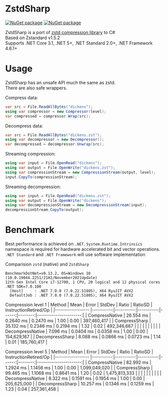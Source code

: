 # ZstdSharp

[![NuGet package](https://img.shields.io/nuget/v/ZstdSharp.Port.svg?logo=NuGet)](https://www.nuget.org/packages/ZstdSharp.Port)
[![NuGet package](https://img.shields.io/nuget/dt/ZstdSharp.Port?logo=NuGet)](https://www.nuget.org/packages/ZstdSharp.Port)

ZstdSharp is a port of [zstd compression library](https://github.com/facebook/zstd) to С#  
Based on Zstandard v1.5.2  
Supports .NET Core 3.1, .NET 5+, .NET Standard 2.0+, .NET Framework 4.6.1+

# Usage  

ZstdSharp has an unsafe API much the same as zstd.  
There are also safe wrappers.

Compress data:
```c#
var src = File.ReadAllBytes("dickens");
using var compressor = new Compressor(level);
var compressed = compressor.Wrap(src);
```

Decompress data:
```c#
var src = File.ReadAllBytes("dickens.zst");
using var decompressor = new Decompressor();
var decompressed = decompressor.Unwrap(src);
```

Streaming compression:
```c#
using var input = File.OpenRead("dickens");
using var output = File.OpenWrite("dickens.zst");
using var compressionStream = new CompressionStream(output, level);
input.CopyTo(compressionStream);
```

Streaming decompression:
```c#
using var input = File.OpenRead("dickens.zst");
using var output = File.OpenWrite("dickens");
using var decompressionStream = new DecompressionStream(input);
decompressionStream.CopyTo(output);
```


# Benchmark

Best performance is achieved on `.NET`. `System.Runtime.Intrinsics` namespace is required for hardware accelerated bit and vector operations. `.NET Standard` and `.NET Framework` will use software implementation

Comparision `zstd` (native) and `ZstdSharp`  
```
BenchmarkDotNet=v0.13.2, OS=Windows 10 (10.0.19044.2251/21H2/November2021Update)
12th Gen Intel Core i7-12700, 1 CPU, 20 logical and 12 physical cores
.NET SDK=7.0.100
  [Host]     : .NET 7.0.0 (7.0.22.51805), X64 RyuJIT AVX2
  DefaultJob : .NET 7.0.0 (7.0.22.51805), X64 RyuJIT AVX2
```

Compression level 1
|           Method |      Mean |     Error |    StdDev | Ratio | RatioSD | InstructionRetired/Op |
|----------------- |----------:|----------:|----------:|------:|--------:|----------------------:|
|   CompressNative | 26.554 ms | 0.2640 ms | 0.2470 ms |  1.00 |    0.00 |           397,460,417 |
|    CompressSharp | 35.132 ms | 0.2346 ms | 0.2194 ms |  1.32 |    0.02 |           492,346,667 |
|                  |           |           |           |       |         |                       |
| DecompressNative |  7.096 ms | 0.0404 ms | 0.0358 ms |  1.00 |    0.00 |           154,629,167 |
|  DecompressSharp |  8.088 ms | 0.0866 ms | 0.0723 ms |  1.14 |    0.01 |           185,760,417 |


Compression level 5
|           Method |      Mean |     Error |    StdDev | Ratio | RatioSD | InstructionRetired/Op |
|----------------- |----------:|----------:|----------:|------:|--------:|----------------------:|
|   CompressNative | 82.992 ms | 1.2924 ms | 1.1456 ms |  1.00 |    0.00 |         1,099,049,020 |
|    CompressSharp | 99.465 ms | 1.1068 ms | 0.8641 ms |  1.20 |    0.02 |         1,475,813,333 |
|                  |           |           |           |       |         |                       |
| DecompressNative |  8.322 ms | 0.1591 ms | 0.1954 ms |  1.00 |    0.00 |           205,625,000 |
|  DecompressSharp | 10.257 ms | 0.1346 ms | 0.1259 ms |  1.23 |    0.04 |           257,361,458 |

